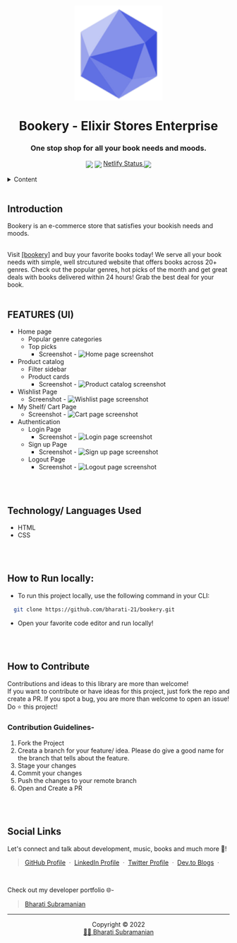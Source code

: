 <h1 align="center">
  <br />
  <a href="https://elixir-stores.netlify.app/">
      <img src="https://github.com/bharati-21/elixir-ui/blob/9e0021ca0eb8952f6bf408d9f2a119439ac359a2/logo-assets/elixir-logo.png" alt="Elixir UI" width="200"></a>
  <br />
  <br />
  Bookery - Elixir Stores Enterprise
</h1>
<h3 align="center">
    One stop shop for all your book needs and moods.
</h3>

<div align="center">
<img src="https://img.shields.io/badge/version-v1-green" align="center"/>
<img src="https://img.shields.io/badge/label-open--source-blue" align="center"/>
    <a href="https://app.netlify.com/sites/elixir-stores/deploys" align="center">
        Netlify Status
        <img src="https://api.netlify.com/api/v1/badges/8b083945-912e-4f2d-90fd-9f8bcf06aeee/deploy-status" align="center"/>
    </a>
</div>
<br />

<!-- TABLE OF CONTENTS -->
<details>
    <summary>Content</summary>
    <ol>
        <li><a href="#introduction">Introduction</a></li>
        <li><a href="#features">Features</a></li>
        <li><a href="#technology-languages-used">Technology/ Languages Used</a></li>
        <li><a href="#how-lto-run-locally">How to Run Locally</a></li>
        <li><a href="#how-to-contribute">How to Contribute</a></li>
        <li><a href="#social-links">Social Links</a></li>
    </ol>
</details>

<br />

<!-- Project Introduction -->
## **Introduction**
<p>
    Bookery is an e-commerce store that satisfies your bookish needs and moods. 
</p>
<br />
Visit <a href="https://elixir-stores.netlify.app/">[bookery]</a> and buy your favorite books today! We serve all your book needs with simple, well strcutured website that offers books across 20+ genres. Check out the popular genres, hot picks of the month and get great deals with books delivered within 24 hours! Grab the best deal for your book. 

<br />
<br />
<!-- FEATURES -->

## **FEATURES (UI)**

- Home page
  - Popular genre categories
  - Top picks
    - Screenshot - ![Home page screenshot](https://user-images.githubusercontent.com/51514137/154982732-24468f1d-2845-416e-9339-38bcadd43012.png)
- Product catalog
  - Filter sidebar
  - Product cards
    - Screenshot - ![Product catalog screenshot](https://user-images.githubusercontent.com/51514137/154982838-95c3ab8e-c149-4d21-8895-8e4cd25ef04c.png)
- Wishlist Page
    - Screenshot - ![Wishlist page screenshot](https://user-images.githubusercontent.com/51514137/154982965-7d5d4c2f-352f-4157-ab7a-f5d0d39bed7f.png)
- My Shelf/ Cart Page
    - Screenshot -  ![Cart page screenshot](https://user-images.githubusercontent.com/51514137/154983104-b4825f63-33af-4e5b-a347-57abfa532bcf.png)
- Authentication
  - Login Page
    - Screenshot - ![Login page screenshot](https://user-images.githubusercontent.com/51514137/154983214-ffee27d7-aadd-4234-a5b7-81be16c00275.png)
  - Sign up Page
    - Screenshot - ![Sign up page screenshot](https://user-images.githubusercontent.com/51514137/154983419-0451f557-4a30-481c-9f0f-6869fe131a28.png)
  - Logout Page
    - Screenshot - ![Logout page screenshot](https://user-images.githubusercontent.com/51514137/154983490-a17ba449-1a8a-4e8a-b78f-ba73340148c4.png)


<br />
<br />
<!-- BUILT WITH -->

## **Technology/ Languages Used**

- HTML
- CSS

<br />
<br />
<!-- HOW TO RUN LOCALLY -->

## **How to Run locally**:
- To run this project locally, use the following command in your CLI:

```bash
  git clone https://github.com/bharati-21/bookery.git
```
- Open your favorite code editor and run locally!

<br />
<br />
<!-- CONTRIBUTING -->

## **How to Contribute**

Contributions and ideas to this library are more than welcome! <br />
If you want to contribute or have ideas for this project, just fork the repo and create a PR. If you spot a bug, you are more than welcome to open an issue! Do ⭐ this project! 

### Contribution Guidelines-
1. Fork the Project
2. Creata a branch for your feature/ idea. Please do give a good name for the branch that tells about the feature.
3. Stage your changes
4. Commit your changes
5. Push the changes to your remote branch
6. Open and Create a PR

<br />
<br />
<!-- SOCIAL LINKS -->

## **Social Links**
Let's connect and talk about development, music, books and much more 🌠! 
> [GitHub Profile](https://github.com/bharati-21) &nbsp;&middot;&nbsp; 
> [LinkedIn Profile](https://www.linkedin.com/in/bharati-subramanian-29734b152/) &nbsp;&middot;&nbsp;
> [Twitter Profile](https://twitter.com/_girlwhocodes) &nbsp;&middot;&nbsp;
> [Dev.to Blogs](https://dev.to/bharati21) &nbsp;&middot;&nbsp;

<br />

Check out my developer portfolio 🌐-
> [Bharati Subramanian](https://bharati-21.github.io/) 

<hr />
<p align="center">Copyright &copy; 2022 
  <br />
  <a href="https://bharati-21.github.io/">👩‍💻 Bharati Subramanian</a>
</p>
